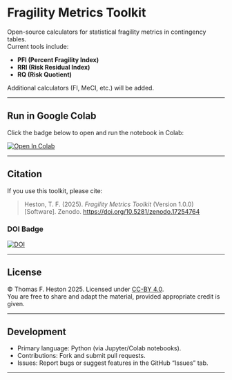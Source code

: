 # Fragility Metrics Toolkit

Open-source calculators for statistical fragility metrics in contingency tables.  
Current tools include:

- **PFI (Percent Fragility Index)**
- **RRI (Risk Residual Index)**
- **RQ (Risk Quotient)**

Additional calculators (FI, MeCI, etc.) will be added.

---

## Run in Google Colab

Click the badge below to open and run the notebook in Colab:

[![Open In Colab](https://colab.research.google.com/assets/colab-badge.svg)](https://colab.research.google.com/github/tomheston/fragility-metrics/blob/main/notebooks/pfi_rri_rq.ipynb)

---

## Citation

If you use this toolkit, please cite:

> Heston, T. F. (2025). *Fragility Metrics Toolkit* (Version 1.0.0) [Software]. Zenodo. https://doi.org/10.5281/zenodo.17254764

### DOI Badge

[![DOI](https://zenodo.org/badge/DOI/10.5281/zenodo.17254764.svg)](https://doi.org/10.5281/zenodo.17254764)

---

## License

© Thomas F. Heston 2025. Licensed under [CC-BY 4.0](https://creativecommons.org/licenses/by/4.0/).  
You are free to share and adapt the material, provided appropriate credit is given.  

---

## Development

- Primary language: Python (via Jupyter/Colab notebooks).  
- Contributions: Fork and submit pull requests.  
- Issues: Report bugs or suggest features in the GitHub “Issues” tab.

---

